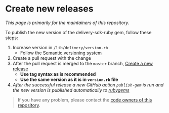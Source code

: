 # Create new releases

_This page is primarily for the maintainers of this repository._

To publish the new version of the delivery-sdk-ruby gem, follow these steps:

1. Increase version in `/lib/delivery/version.rb`
   - Follow the [Semantic versioning system](https://semver.org)
2. Create a pull request with the change
3. After the pull request is merged to the `master` branch, [Create a new release](https://github.com/kontent-ai/delivery-sdk-ruby/releases/new)
   - **Use tag syntax as is recommended**
   - **Use the same version as it is in `version.rb` file**
4. _After the successful release a new GitHub action `publish-gem` is run and the new version is published automatically to [rubygems](https://rubygems.org/gems/kontent-ai-delivery)_

> If you have any problem, please contact the [code owners of this repository](https://github.com/kontent-ai/delivery-sdk-ruby/blob/master/.github/CODEOWNERS).
